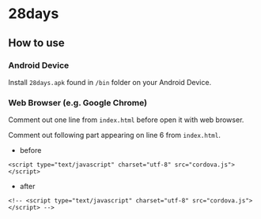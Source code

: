 28days
======
How to use
------
### Android Device ###
Install `28days.apk` found in `/bin` folder on your Android Device.

### Web Browser (e.g. Google Chrome) ###
Comment out one line from `index.html` before open it with web browser.

Comment out following part appearing on line 6 from `index.html`.  
  

* before
```
<script type="text/javascript" charset="utf-8" src="cordova.js"></script>
```
* after
```
<!-- <script type="text/javascript" charset="utf-8" src="cordova.js"></script> -->
```

